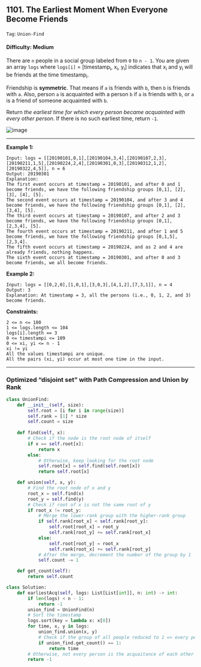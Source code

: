 ## 1101. The Earliest Moment When Everyone Become Friends

```Tag```: ```Union-Find```

#### Difficulty: Medium

There are ```n``` people in a social group labeled from ```0``` to ```n - 1```. You are given an array ```logs``` where ```logs[i]``` = [timestamp<sub>i</sub>, x<sub>i</sub>, y<sub>i</sub>] indicates that x<sub>i</sub> and y<sub>i</sub> will be friends at the time timestamp<sub>i</sub>.

Friendship is __symmetric__. That means if ```a``` is friends with ```b```, then ```b``` is friends with ```a```. Also, person ```a``` is acquainted with a person ```b``` if ```a``` is friends with ```b```, or ```a``` is a friend of someone acquainted with ```b```.

Return _the earliest time for which every person became acquainted with every other person_. If there is no such earliest time, return ```-1```.

![image](https://user-images.githubusercontent.com/35042430/211407250-7411e922-e83d-4741-a690-876b69eedafd.png)

---

__Example 1:__
```
Input: logs = [[20190101,0,1],[20190104,3,4],[20190107,2,3],[20190211,1,5],[20190224,2,4],[20190301,0,3],[20190312,1,2],[20190322,4,5]], n = 6
Output: 20190301
Explanation: 
The first event occurs at timestamp = 20190101, and after 0 and 1 become friends, we have the following friendship groups [0,1], [2], [3], [4], [5].
The second event occurs at timestamp = 20190104, and after 3 and 4 become friends, we have the following friendship groups [0,1], [2], [3,4], [5].
The third event occurs at timestamp = 20190107, and after 2 and 3 become friends, we have the following friendship groups [0,1], [2,3,4], [5].
The fourth event occurs at timestamp = 20190211, and after 1 and 5 become friends, we have the following friendship groups [0,1,5], [2,3,4].
The fifth event occurs at timestamp = 20190224, and as 2 and 4 are already friends, nothing happens.
The sixth event occurs at timestamp = 20190301, and after 0 and 3 become friends, we all become friends.
```

__Example 2:__
```
Input: logs = [[0,2,0],[1,0,1],[3,0,3],[4,1,2],[7,3,1]], n = 4
Output: 3
Explanation: At timestamp = 3, all the persons (i.e., 0, 1, 2, and 3) become friends.
```

__Constraints:__
```
2 <= n <= 100
1 <= logs.length <= 104
logs[i].length == 3
0 <= timestampi <= 109
0 <= xi, yi <= n - 1
xi != yi
All the values timestampi are unique.
All the pairs (xi, yi) occur at most one time in the input.
```

---

### Optimized “disjoint set” with Path Compression and Union by Rank

```Python
class UnionFind:
    def __init__(self, size):
        self.root = [i for i in range(size)]
        self.rank = [1] * size
        self.count = size
    
    def find(self, x):
        # Check if the node is the root node of itself
        if x == self.root[x]:
            return x
        else:
            # Otherwise, keep looking for the root node
            self.root[x] = self.find(self.root[x])
            return self.root[x]

    def union(self, x, y):
        # Find the root node of x and y
        root_x = self.find(x)
        root_y = self.find(y)
        # Check if root of x is not the same root of y
        if root_x != root_y:
            # Merge the lower-rank group with the higher-rank group
            if self.rank[root_x] < self.rank[root_y]:
                self.root[root_x] = root_y
                self.rank[root_y] += self.rank[root_x]
            else:
                self.root[root_y] = root_x
                self.rank[root_x] += self.rank[root_y]
            # After the merge, decrement the number of the group by 1
            self.count -= 1

    def get_count(self):
        return self.count

class Solution:
    def earliestAcq(self, logs: List[List[int]], n: int) -> int:
        if len(logs) < n - 1:
            return -1
        union_find = UnionFind(n)
        # Sort the timestamp
        logs.sort(key = lambda x: x[0])
        for time, x, y in logs:
            union_find.union(x, y)
            # Check if the group of all people reduced to 1 => every person became acquainted with every other person
            if union_find.get_count() == 1:
                return time
        # Otherwise, not every person is the acquaitance of each other
        return -1 
```
